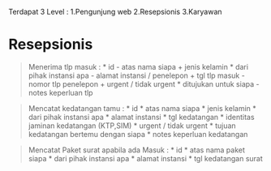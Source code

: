 Terdapat 3 Level : 
    1.Pengunjung web
    2.Resepsionis
    3.Karyawan

# Resepsionis 
> Menerima tlp masuk : 
    * id
    - atas nama siapa
    + jenis kelamin
    * dari pihak instansi apa
    - alamat instansi / penelepon
    + tgl tlp masuk
    - nomor tlp penelepon
    + urgent / tidak urgent
    * ditujukan untuk siapa
    - notes keperluan tlp

> Mencatat kedatangan tamu : 
    * id
    * atas nama siapa
    * jenis kelamin
    * dari pihak instansi apa
    * alamat instansi 
    * tgl kedatangan
    * identitas jaminan kedatangan (KTP,SIM)
    * urgent / tidak urgent
    * tujuan kedatangan  bertemu dengan siapa
    * notes keperluan kedatangan

> Mencatat Paket surat apabila ada Masuk :
    * id
    * atas nama paket siapa
    * dari pihak instansi apa
    * alamat instansi
    * tgl kedatangan surat


    

